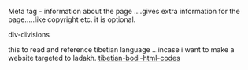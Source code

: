 Meta tag - information about the page ....gives extra information for the page.....like copyright etc. it is optional.

div-divisions 

this to read and reference tibetian language ...incase i want to make a website targeted to ladakh. 
[tibetian-bodi-html-codes](https://symbl.cc/en/unicode/blocks/tibetan/)


